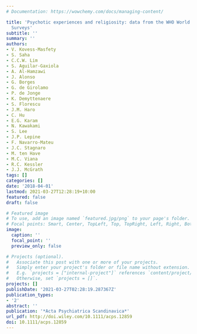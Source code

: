 ```yaml
---
# Documentation: https://wowchemy.com/docs/managing-content/

title: 'Psychotic experiences and religiosity: data from the WHO World Mental Health
  Surveys'
subtitle: ''
summary: ''
authors:
- V. Kovess-Masfety
- S. Saha
- C.C.W. Lim
- S. Aguilar-Gaxiola
- A. Al-Hamzawi
- J. Alonso
- G. Borges
- G. de Girolamo
- P. de Jonge
- K. Demyttenaere
- S. Florescu
- J.M. Haro
- C. Hu
- E.G. Karam
- N. Kawakami
- S. Lee
- J.P. Lepine
- F. Navarro-Mateu
- J.C. Stagnaro
- M. ten Have
- M.C. Viana
- R.C. Kessler
- J.J. McGrath
tags: []
categories: []
date: '2018-04-01'
lastmod: 2021-03-27T12:28:19+10:00
featured: false
draft: false

# Featured image
# To use, add an image named `featured.jpg/png` to your page's folder.
# Focal points: Smart, Center, TopLeft, Top, TopRight, Left, Right, BottomLeft, Bottom, BottomRight.
image:
  caption: ''
  focal_point: ''
  preview_only: false

# Projects (optional).
#   Associate this post with one or more of your projects.
#   Simply enter your project's folder or file name without extension.
#   E.g. `projects = ["internal-project"]` references `content/project/deep-learning/index.md`.
#   Otherwise, set `projects = []`.
projects: []
publishDate: '2021-03-27T02:28:19.287367Z'
publication_types:
- '2'
abstract: ''
publication: '*Acta Psychiatrica Scandinavica*'
url_pdf: http://doi.wiley.com/10.1111/acps.12859
doi: 10.1111/acps.12859
---
```

